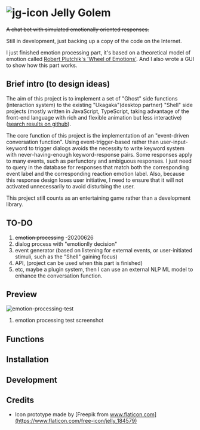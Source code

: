 # ![jg-icon]() Jelly Golem 

~~A chat bot with simulated emotionally oriented responses.~~

Still in development,
 just backing up a copy of the code on the Internet. 
 
I just finished emotion processing part, 
 it's based on a theoretical model of emotion called
 [Robert Plutchik's 'Wheel of Emotions'](https://positivepsychology.com/emotion-wheel/).
And I also wrote a GUI to show how this part works.

## Brief intro (to design ideas)

The aim of this project is to implement a set of "Ghost" side functions (interaction system)
 to the existing "Ukagaka"(desktop partner) "Shell" side projects
 (mostly written in JavaScript, TypeScript, taking advantage of the front-end language 
 with rich and flexible animation but less interactive)
 ([search results on github](https://github.com/search?q=Ukagaka&type=Repositories)).

The core function of this project is the implementation of an "event-driven conversation function".
Using event-trigger-based rather than user-input-keyword
 to trigger dialogs avoids the necessity to write keyword system
 with never-having-enough keyword-response pairs.
Some responses apply to many events, such as perfunctory and ambiguous responses.
I just need to query in the database for responses
 that match both the corresponding event label and the corresponding reaction emotion label.
Also, because this response design loses user initiative,
 I need to ensure that it will not activated unnecessarily to avoid disturbing the user.

This project still counts as an entertaining game
 rather than a development library.

## TO-DO

1. ~~emotion processing~~ -20200626
2. dialog process with "emotionlly decision"
3. event generator (based on listening for external events,
 or user-initiated stimuli, such as the "Shell" gaining focus)
4. API, (project can be used when this part is finished)
5. etc, maybe a plugin system,
 then I can use an external NLP ML model to enhance the conversation function.

## Preview

![emotion-processing-test]()

1. emotion processing test screenshot

## Functions

## Installation

## Development

## Credits

* Icon prototype made by 
[Freepik from www.flaticon.com](https://www.flaticon.com/free-icon/jelly_184579)